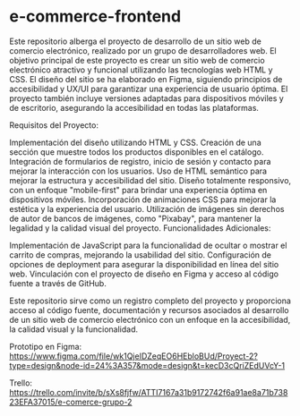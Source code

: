 # e-commerce-frontend
Este repositorio alberga el proyecto de desarrollo de un sitio web de comercio electrónico, realizado por un grupo de desarrolladores web. El objetivo principal de este proyecto es crear un sitio web de comercio electrónico atractivo y funcional utilizando las tecnologías web HTML y CSS. El diseño del sitio se ha elaborado en Figma, siguiendo principios de accesibilidad y UX/UI para garantizar una experiencia de usuario óptima. El proyecto también incluye versiones adaptadas para dispositivos móviles y de escritorio, asegurando la accesibilidad en todas las plataformas.

Requisitos del Proyecto:

Implementación del diseño utilizando HTML y CSS.
Creación de una sección que muestre todos los productos disponibles en el catálogo.
Integración de formularios de registro, inicio de sesión y contacto para mejorar la interacción con los usuarios.
Uso de HTML semántico para mejorar la estructura y accesibilidad del sitio.
Diseño totalmente responsivo, con un enfoque "mobile-first" para brindar una experiencia óptima en dispositivos móviles.
Incorporación de animaciones CSS para mejorar la estética y la experiencia del usuario.
Utilización de imágenes sin derechos de autor de bancos de imágenes, como "Pixabay", para mantener la legalidad y la calidad visual del proyecto.
Funcionalidades Adicionales:

Implementación de JavaScript para la funcionalidad de ocultar o mostrar el carrito de compras, mejorando la usabilidad del sitio.
Configuración de opciones de deployment para asegurar la disponibilidad en línea del sitio web.
Vinculación con el proyecto de diseño en Figma y acceso al código fuente a través de GitHub.

Este repositorio sirve como un registro completo del proyecto y proporciona acceso al código fuente, documentación y recursos asociados al desarrollo de un sitio web de comercio electrónico con un enfoque en la accesibilidad, la calidad visual y la funcionalidad.

Prototipo en Figma:
https://www.figma.com/file/wk1QjeIDZeqEO6HEbloBUd/Proyect-2?type=design&node-id=24%3A357&mode=design&t=kecD3cQriZEdUVcY-1

Trello:
https://trello.com/invite/b/sXs8fjfw/ATTI7167a31b9172742f6a91ae8a71b73823EFA37015/e-comerce-grupo-2
